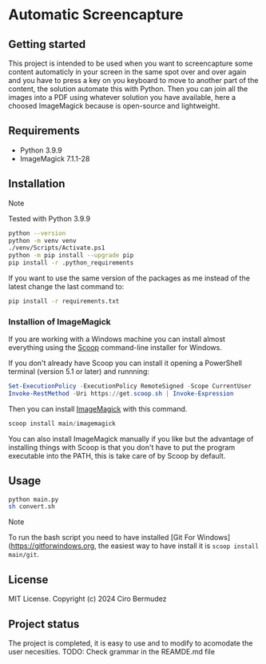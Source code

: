 # Automatic Screencapture


## Getting started

This project is intended to be used when you want to screencapture some content automaticly in your screen in the same spot over and over again and you have to press a key on you keyboard to move to another part of the content, the solution automate this with Python. Then you can join all the images into a PDF using whatever solution you have available, here a choosed ImageMagick because is open-source and lightweight.

## Requirements

- Python 3.9.9
-  ImageMagick 7.1.1-28

## Installation

> [!NOTE]
> Tested with Python 3.9.9

```bash
python --version
python -m venv venv
./venv/Scripts/Activate.ps1
python -m pip install --upgrade pip
pip install -r .python_requirements
```

If you want to use the same version of the packages as me instead of the latest change the last command to:

```bash
pip install -r requirements.txt
```
### Installion of ImageMagick

If you are working with a Windows machine you can install almost everything using the [Scoop](https://scoop.sh/) command-line installer for Windows.

If you don't already have Scoop you can install it opening a PowerShell terminal (version 5.1 or later) and runnning:

```powershell
Set-ExecutionPolicy -ExecutionPolicy RemoteSigned -Scope CurrentUser
Invoke-RestMethod -Uri https://get.scoop.sh | Invoke-Expression
```

Then you can install [ImageMagick](https://imagemagick.org/) with this command.

```powershell
scoop install main/imagemagick
```
You can also install ImageMagick manually if you like but the advantage of installing things with Scoop is that you don't have to put the program executable into the PATH, this is take care of by Scoop by default.

## Usage
```bash
python main.py
sh convert.sh
```

> [!NOTE]  
> To run the bash script you need to have installed [Git For Windows](https://gitforwindows.org, the easiest way to have install it is `scoop install main/git`.

## License
MIT License.
Copyright (c) 2024 Ciro Bermudez

## Project status
The project is completed, it is easy to use and to modify to acomodate the user necesities.
TODO: Check grammar in the REAMDE.md file

